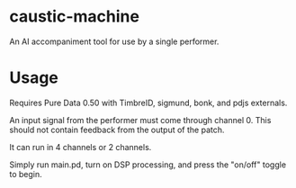 # caustic-machine
An AI accompaniment tool for use by a single performer.

# Usage
Requires Pure Data 0.50 with TimbreID, sigmund, bonk, and pdjs externals.

An input signal from the performer must come through channel 0.  This should not contain feedback from the output of the patch.

It can run in 4 channels or 2 channels.

Simply run main.pd, turn on DSP processing, and press the "on/off" toggle to begin.

